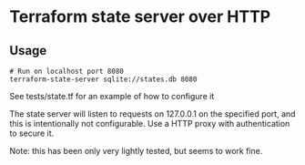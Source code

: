 # Terraform state server over HTTP

## Usage

```
# Run on localhost port 8080
terraform-state-server sqlite://states.db 8080
```
See tests/state.tf for an example of how to configure it

The state server will listen to requests on 127.0.0.1 on the specified port, and this is intentionally not configurable. 
Use a HTTP proxy with authentication to secure it.

Note: this has been only very lightly tested, but seems to work fine.
